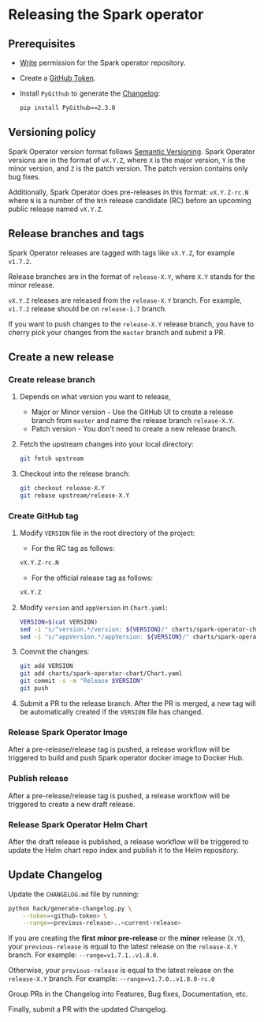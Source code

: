 # Releasing the Spark operator

## Prerequisites

- [Write](https://docs.github.com/organizations/managing-access-to-your-organizations-repositories/repository-permission-levels-for-an-organization#permission-levels-for-repositories-owned-by-an-organization) permission for the Spark operator repository.

- Create a [GitHub Token](https://docs.github.com/github/authenticating-to-github/keeping-your-account-and-data-secure/creating-a-personal-access-token).

- Install `PyGithub` to generate the [Changelog](../CHANGELOG.md):

  ```bash
  pip install PyGithub==2.3.0
  ```

## Versioning policy

Spark Operator version format follows [Semantic Versioning](https://semver.org/). Spark Operator versions are in the format of `vX.Y.Z`, where `X` is the major version, `Y` is the minor version, and `Z` is the patch version. The patch version contains only bug fixes.

Additionally, Spark Operator does pre-releases in this format: `vX.Y.Z-rc.N` where `N` is a number of the `Nth` release candidate (RC) before an upcoming public release named `vX.Y.Z`.

## Release branches and tags

Spark Operator releases are tagged with tags like `vX.Y.Z`, for example `v1.7.2`.

Release branches are in the format of `release-X.Y`, where `X.Y` stands for the minor release.

`vX.Y.Z` releases are released from the `release-X.Y` branch. For example, `v1.7.2` release should be on `release-1.7` branch.

If you want to push changes to the `release-X.Y` release branch, you have to cherry pick your changes from the `master` branch and submit a PR.

## Create a new release

### Create release branch

1. Depends on what version you want to release,

   - Major or Minor version - Use the GitHub UI to create a release branch from `master` and name the release branch `release-X.Y`.
   - Patch version - You don't need to create a new release branch.

2. Fetch the upstream changes into your local directory:

   ```bash
   git fetch upstream
   ```

3. Checkout into the release branch:

   ```bash
   git checkout release-X.Y
   git rebase upstream/release-X.Y
   ```

### Create GitHub tag

1. Modify `VERSION` file in the root directory of the project:

    - For the RC tag as follows:

    ```bash
    vX.Y.Z-rc.N
    ```

    - For the official release tag as follows:

    ```bash
    vX.Y.Z
    ```

2. Modify `version` and `appVersion` in `Chart.yaml`:

    ```bash
    VERSION=$(cat VERSION)
    sed -i "s/^version.*/version: ${VERSION}/" charts/spark-operator-chart/Chart.yaml
    sed -i "s/^appVersion.*/appVersion: ${VERSION}/" charts/spark-operator-chart/Chart.yaml
    ```

3. Commit the changes:

    ```bash
    git add VERSION
    git add charts/spark-operator-chart/Chart.yaml
    git commit -s -m "Release $VERSION"
    git push
    ```

4. Submit a PR to the release branch. After the PR is merged, a new tag will be automatically created if the `VERSION` file has changed.

### Release Spark Operator Image

After a pre-release/release tag is pushed, a release workflow will be triggered to build and push Spark operator docker image to Docker Hub.

### Publish release

After a pre-release/release tag is pushed, a release workflow will be triggered to create a new draft release.

### Release Spark Operator Helm Chart

After the draft release is published, a release workflow will be triggered to update the Helm chart repo index and publish it to the Helm repository.

## Update Changelog

Update the `CHANGELOG.md` file by running:

```bash
python hack/generate-changelog.py \
    --token=<github-token> \
    --range=<previous-release>..<current-release>
```

If you are creating the **first minor pre-release** or the **minor** release (`X.Y`), your `previous-release` is equal to the latest release on the `release-X.Y` branch.
For example: `--range=v1.7.1..v1.8.0`.

Otherwise, your `previous-release` is equal to the latest release on the `release-X.Y` branch.
For example: `--range=v1.7.0..v1.8.0-rc.0`

Group PRs in the Changelog into Features, Bug fixes, Documentation, etc.

Finally, submit a PR with the updated Changelog.

